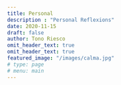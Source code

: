```yaml
---
title: Personal
description : "Personal Reflexions"
date: 2020-11-15
draft: false
author: Tono Riesco
omit_header_text: true
omit_header_text: true
featured_image: "/images/calma.jpg"
# type: page
# menu: main
---
```


